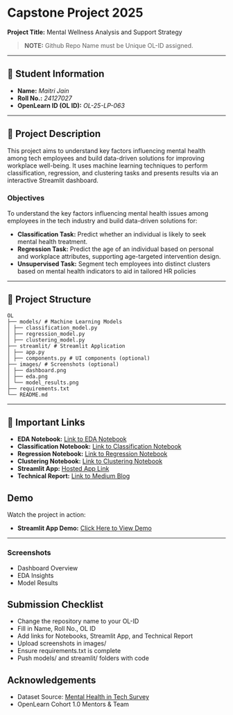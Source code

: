 # Capstone Project 2025  
**Project Title:** Mental Wellness Analysis and Support Strategy  

>**NOTE:** Github Repo Name must be Unique OL-ID assigned. 

---

## 🧾 Student Information  
- **Name:** *Maitri Jain*  
- **Roll No.:** *24127027*  
- **OpenLearn ID (OL ID):** *OL-25-LP-063*  

---

## 📝 Project Description  
This project aims to understand key factors influencing mental health among tech employees and build data-driven solutions for improving workplace well-being. It uses machine learning techniques to perform classification, regression, and clustering tasks and presents results via an interactive Streamlit dashboard.

### **Objectives**
To understand the key factors influencing mental health issues among employees in the tech industry and
build data-driven solutions for:
- **Classification Task:** Predict whether an individual is likely to seek mental health treatment.
- **Regression Task:** Predict the age of an individual based on personal and workplace attributes, supporting age-targeted intervention design.
- **Unsupervised Task:** Segment tech employees into distinct clusters based on mental health indicators to aid in tailored HR policies

---

## 📂 Project Structure  
```
OL
├── models/ # Machine Learning Models
│ ├── classification_model.py
│ ├── regression_model.py
│ ├── clustering_model.py
├── streamlit/ # Streamlit Application
│ ├── app.py
│ ├── components.py # UI components (optional)
├── images/ # Screenshots (optional)
│ ├── dashboard.png
│ ├── eda.png
│ └── model_results.png
├── requirements.txt
└── README.md
```

---

## 🔗 Important Links  
- **EDA Notebook:** [Link to EDA Notebook](#)
- **Classification Notebook:** [Link to Classification Notebook](#)
- **Regression Notebook:** [Link to Regression Notebook](#)
- **Clustering Notebook:** [Link to Clustering Notebook](#)
- **Streamlit App:** [Hosted App Link](#)  
- **Technical Report:** [Link to Medium Blog](#) 

## Demo  

Watch the project in action:  

- **Streamlit App Demo:** [Click Here to View Demo](#)  

---

### Screenshots  
- Dashboard Overview
- EDA Insights  
- Model Results


## Submission Checklist
- Change the repository name to your OL-ID 
- Fill in Name, Roll No., OL ID
- Add links for Notebooks, Streamlit App, and Technical Report
- Upload screenshots in images/
- Ensure requirements.txt is complete
- Push models/ and streamlit/ folders with code

## Acknowledgements
- Dataset Source: [Mental Health in Tech Survey](https://www.kaggle.com/datasets/osmi/mental-health-in-tech-survey)
- OpenLearn Cohort 1.0 Mentors & Team
